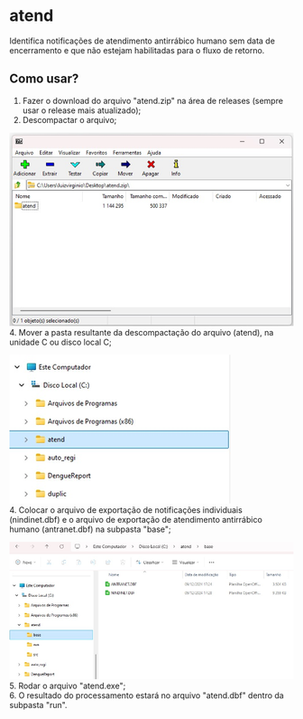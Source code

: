 # atend
Identifica notificações de atendimento antirrábico humano sem data de encerramento e que não estejam habilitadas para o fluxo de retorno.

## Como usar?
1. Fazer o download do arquivo "atend.zip" na área de releases (sempre usar o release mais atualizado);  
2. Descompactar o arquivo;

![x](folder3.jpg)  
4. Mover a pasta resultante da descompactação do arquivo (atend), na unidade C ou disco local C;  
  
![x](folder1.jpg)  
4. Colocar o arquivo de exportação de notificações individuais (nindinet.dbf) e o arquivo de exportação de atendimento antirrábico humano (antranet.dbf) na subpasta "base";
  
![x](folder2.jpg)  
5. Rodar o arquivo "atend.exe";  
6. O resultado do processamento estará no arquivo "atend.dbf" dentro da subpasta "run".
